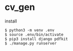 # cv_gen

install 
```
$ python3 -m venv .env
$ source .env/bin/activate
$ pip3 install django pdfkit
$ ./manage.py runserver
```
